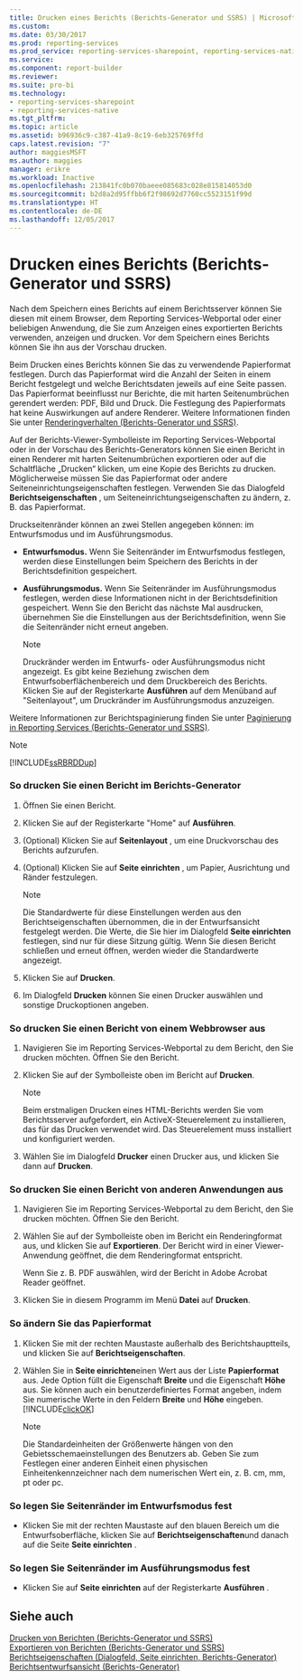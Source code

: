 ```yaml
---
title: Drucken eines Berichts (Berichts-Generator und SSRS) | Microsoft-Dokumentation
ms.custom: 
ms.date: 03/30/2017
ms.prod: reporting-services
ms.prod_service: reporting-services-sharepoint, reporting-services-native
ms.service: 
ms.component: report-builder
ms.reviewer: 
ms.suite: pro-bi
ms.technology:
- reporting-services-sharepoint
- reporting-services-native
ms.tgt_pltfrm: 
ms.topic: article
ms.assetid: b96936c9-c387-41a9-8c19-6eb325769ffd
caps.latest.revision: "7"
author: maggiesMSFT
ms.author: maggies
manager: erikre
ms.workload: Inactive
ms.openlocfilehash: 213841fc0b070baeee085683c028e815814053d0
ms.sourcegitcommit: b2d8a2d95ffbb6f2f98692d7760cc5523151f99d
ms.translationtype: HT
ms.contentlocale: de-DE
ms.lasthandoff: 12/05/2017
---
```

# <a name="print-a-report-report-builder-and-ssrs"></a>Drucken eines Berichts (Berichts-Generator und SSRS)
  Nach dem Speichern eines Berichts auf einem Berichtsserver können Sie diesen mit einem Browser, dem Reporting Services-Webportal oder einer beliebigen Anwendung, die Sie zum Anzeigen eines exportierten Berichts verwenden, anzeigen und drucken. Vor dem Speichern eines Berichts können Sie ihn aus der Vorschau drucken.  
  
 Beim Drucken eines Berichts können Sie das zu verwendende Papierformat festlegen. Durch das Papierformat wird die Anzahl der Seiten in einem Bericht festgelegt und welche Berichtsdaten jeweils auf eine Seite passen. Das Papierformat beeinflusst nur Berichte, die mit harten Seitenumbrüchen gerendert werden: PDF, Bild und Druck. Die Festlegung des Papierformats hat keine Auswirkungen auf andere Renderer. Weitere Informationen finden Sie unter [Renderingverhalten &#40;Berichts-Generator und SSRS&#41;](../../reporting-services/report-design/rendering-behaviors-report-builder-and-ssrs.md).  
  
 Auf der Berichts-Viewer-Symbolleiste im Reporting Services-Webportal oder in der Vorschau des Berichts-Generators können Sie einen Bericht in einen Renderer mit harten Seitenumbrüchen exportieren oder auf die Schaltfläche „Drucken“ klicken, um eine Kopie des Berichts zu drucken. Möglicherweise müssen Sie das Papierformat oder andere Seiteneinrichtungseigenschaften festlegen. Verwenden Sie das Dialogfeld **Berichtseigenschaften** , um Seiteneinrichtungseigenschaften zu ändern, z. B. das Papierformat.  
  
 Druckseitenränder können an zwei Stellen angegeben können: im Entwurfsmodus und im Ausführungsmodus.  
  
-   **Entwurfsmodus.** Wenn Sie Seitenränder im Entwurfsmodus festlegen, werden diese Einstellungen beim Speichern des Berichts in der Berichtsdefinition gespeichert.  
  
-   **Ausführungsmodus.** Wenn Sie Seitenränder im Ausführungsmodus festlegen, werden diese Informationen nicht in der Berichtsdefinition gespeichert. Wenn Sie den Bericht das nächste Mal ausdrucken, übernehmen Sie die Einstellungen aus der Berichtsdefinition, wenn Sie die Seitenränder nicht erneut angeben.  
  
    > [!NOTE]  
    >  Druckränder werden im Entwurfs- oder Ausführungsmodus nicht angezeigt. Es gibt keine Beziehung zwischen dem Entwurfsoberflächenbereich und dem Druckbereich des Berichts. Klicken Sie auf der Registerkarte **Ausführen** auf dem Menüband auf "Seitenlayout", um Druckränder im Ausführungsmodus anzuzeigen.  
  
 Weitere Informationen zur Berichtspaginierung finden Sie unter [Paginierung in Reporting Services (Berichts-Generator und SSRS)](../../reporting-services/report-design/pagination-in-reporting-services-report-builder-and-ssrs.md).  
  
> [!NOTE]  
>  [!INCLUDE[ssRBRDDup](../../includes/ssrbrddup-md.md)]  
  
### <a name="to-print-a-report-in-report-builder"></a>So drucken Sie einen Bericht im Berichts-Generator  
  
1.  Öffnen Sie einen Bericht.  
  
2.  Klicken Sie auf der Registerkarte "Home" auf **Ausführen**.  
  
3.  (Optional) Klicken Sie auf **Seitenlayout** , um eine Druckvorschau des Berichts aufzurufen.  
  
4.  (Optional) Klicken Sie auf **Seite einrichten** , um Papier, Ausrichtung und Ränder festzulegen.  
  
    > [!NOTE]  
    >  Die Standardwerte für diese Einstellungen werden aus den Berichtseigenschaften übernommen, die in der Entwurfsansicht festgelegt werden. Die Werte, die Sie hier im Dialogfeld **Seite einrichten** festlegen, sind nur für diese Sitzung gültig. Wenn Sie diesen Bericht schließen und erneut öffnen, werden wieder die Standardwerte angezeigt.  
  
5.  Klicken Sie auf **Drucken**.  
  
6.  Im Dialogfeld **Drucken** können Sie einen Drucker auswählen und sonstige Druckoptionen angeben.  
  
### <a name="to-print-a-report-from-a-web-browser-application"></a>So drucken Sie einen Bericht von einem Webbrowser aus  
  
1.  Navigieren Sie im Reporting Services-Webportal zu dem Bericht, den Sie drucken möchten. Öffnen Sie den Bericht.  
  
3.  Klicken Sie auf der Symbolleiste oben im Bericht auf **Drucken**.  
  
    > [!NOTE]  
    >  Beim erstmaligen Drucken eines HTML-Berichts werden Sie vom Berichtsserver aufgefordert, ein ActiveX-Steuerelement zu installieren, das für das Drucken verwendet wird. Das Steuerelement muss installiert und konfiguriert werden.  
  
4.  Wählen Sie im Dialogfeld **Drucker** einen Drucker aus, und klicken Sie dann auf **Drucken**.  
  
### <a name="to-print-a-report-from-other-applications"></a>So drucken Sie einen Bericht von anderen Anwendungen aus  
  
1.  Navigieren Sie im Reporting Services-Webportal zu dem Bericht, den Sie drucken möchten. Öffnen Sie den Bericht.  
  
2.  Wählen Sie auf der Symbolleiste oben im Bericht ein Renderingformat aus, und klicken Sie auf **Exportieren**. Der Bericht wird in einer Viewer-Anwendung geöffnet, die dem Renderingformat entspricht.  
  
     Wenn Sie z. B. PDF auswählen, wird der Bericht in Adobe Acrobat Reader geöffnet.  
  
3.  Klicken Sie in diesem Programm im Menü **Datei** auf **Drucken**.  
  
### <a name="to-change-paper-size"></a>So ändern Sie das Papierformat  
  
1.  Klicken Sie mit der rechten Maustaste außerhalb des Berichtshauptteils, und klicken Sie auf **Berichtseigenschaften**.  
  
2.  Wählen Sie in **Seite einrichten**einen Wert aus der Liste **Papierformat** aus. Jede Option füllt die Eigenschaft **Breite** und die Eigenschaft **Höhe** aus. Sie können auch ein benutzerdefiniertes Format angeben, indem Sie numerische Werte in den Feldern **Breite** und **Höhe** eingeben. [!INCLUDE[clickOK](../../includes/clickok-md.md)]  
  
    > [!NOTE]  
    >  Die Standardeinheiten der Größenwerte hängen von den Gebietsschemaeinstellungen des Benutzers ab. Geben Sie zum Festlegen einer anderen Einheit einen physischen Einheitenkennzeichner nach dem numerischen Wert ein, z. B. cm, mm, pt oder pc.  
  
### <a name="to-set-page-margins-in-design-mode"></a>So legen Sie Seitenränder im Entwurfsmodus fest  
  
-   Klicken Sie mit der rechten Maustaste auf den blauen Bereich um die Entwurfsoberfläche, klicken Sie auf **Berichtseigenschaften**und danach auf die Seite **Seite einrichten** .  
  
### <a name="to-set-page-margins-in-run-mode"></a>So legen Sie Seitenränder im Ausführungsmodus fest  
  
-   Klicken Sie auf **Seite einrichten** auf der Registerkarte **Ausführen** .  
  
## <a name="see-also"></a>Siehe auch  
 [Drucken von Berichten &#40;Berichts-Generator und SSRS&#41;](../../reporting-services/report-builder/print-reports-report-builder-and-ssrs.md)   
 [Exportieren von Berichten &#40;Berichts-Generator und SSRS&#41;](../../reporting-services/report-builder/export-reports-report-builder-and-ssrs.md)   
 [Berichtseigenschaften (Dialogfeld, Seite einrichten, Berichts-Generator)](http://msdn.microsoft.com/library/eb3b5d01-7b82-4808-a58b-9e096742f8c6)   
 [Berichtsentwurfsansicht &#40;Berichts-Generator&#41;](../../reporting-services/report-builder/report-design-view-report-builder.md)  
  
  
